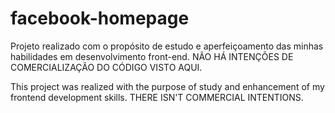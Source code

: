 # facebook-homepage
Projeto realizado com o propósito de estudo e aperfeiçoamento das minhas habilidades em desenvolvimento front-end. NÃO HÁ INTENÇÕES DE COMERCIALIZAÇÃO DO CÓDIGO VISTO AQUI.

This project was realized with the purpose of study and enhancement of my frontend development skills. THERE ISN'T COMMERCIAL INTENTIONS.
